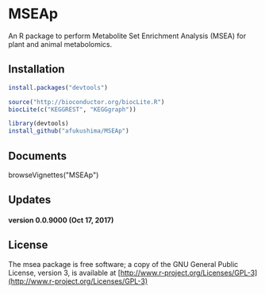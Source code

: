 MSEAp
========
An R package to perform Metabolite Set Enrichment Analysis (MSEA) for plant and animal metabolomics.


Installation
------------
```R
install.packages("devtools")

source("http://bioconductor.org/biocLite.R")
biocLite(c("KEGGREST", "KEGGgraph"))

library(devtools)
install_github("afukushima/MSEAp")
```

Documents
------------
browseVignettes("MSEAp")

Updates
------------
#### version 0.0.9000 (Oct 17, 2017)


License
------------
The msea package is free software; a copy of the GNU General Public License, version 3, is available at [http://www.r-project.org/Licenses/GPL-3](http://www.r-project.org/Licenses/GPL-3)
